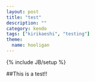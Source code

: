 ```yaml
---
layout: post
title: "test"
description: ""
category: kendo
tags: ["kirikaeshi", "testing"]
theme:
  name: hooligan
---
```

{% include JB/setup %}

##This is a test!!
